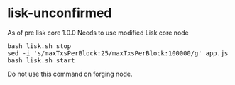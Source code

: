 # lisk-unconfirmed

As of pre lisk core 1.0.0
Needs to use modified Lisk core node
<pre>
bash lisk.sh stop
sed -i 's/maxTxsPerBlock:25/maxTxsPerBlock:100000/g' app.js
bash lisk.sh start
</pre>

Do not use this command on forging node.
